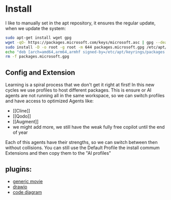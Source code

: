 # Install

I like to manually set in the apt repository, it ensures the regular update, when we update the system:

```bash
sudo apt-get install wget gpg
wget -qO- https://packages.microsoft.com/keys/microsoft.asc | gpg --dearmor > packages.microsoft.gpg
sudo install -D -o root -g root -m 644 packages.microsoft.gpg /etc/apt/keyrings/packages.microsoft.gpg
echo "deb [arch=amd64,arm64,armhf signed-by=/etc/apt/keyrings/packages.microsoft.gpg] https://packages.microsoft.com/repos/code stable main" |sudo tee /etc/apt/sources.list.d/vscode.list > /dev/null
rm -f packages.microsoft.gpg
```

## Config and Extension

Learning is a spiral process that we don't get it right at first! In this new cycles we use profiles to host different packages. This is ensure or AI agents are not running all in the same workspace, so we can switch profiles and have access to optimized Agents like:

- [[Cline]] 
- [[Qodo]]
- [[Augment]]
- we might add more, we still have the weak fully free copilot until the end of year

Each of this agents have their strengths, so we can switch between then without collisions. You can still use the Default Profile the install commum Extensions and then copy them to the "AI profiles"

## plugins:
- [generic movie](https://www.youtube.com/watch?v=lxRAj1Gijic)
- [drawio](https://marketplace.visualstudio.com/items?itemName=hediet.vscode-drawio)
- [code diagram](https://www.codediagram.io/)
